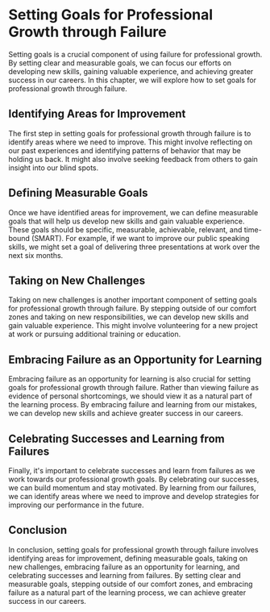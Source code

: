 Setting Goals for Professional Growth through Failure
=========================================================================================================

Setting goals is a crucial component of using failure for professional growth. By setting clear and measurable goals, we can focus our efforts on developing new skills, gaining valuable experience, and achieving greater success in our careers. In this chapter, we will explore how to set goals for professional growth through failure.

Identifying Areas for Improvement
---------------------------------

The first step in setting goals for professional growth through failure is to identify areas where we need to improve. This might involve reflecting on our past experiences and identifying patterns of behavior that may be holding us back. It might also involve seeking feedback from others to gain insight into our blind spots.

Defining Measurable Goals
-------------------------

Once we have identified areas for improvement, we can define measurable goals that will help us develop new skills and gain valuable experience. These goals should be specific, measurable, achievable, relevant, and time-bound (SMART). For example, if we want to improve our public speaking skills, we might set a goal of delivering three presentations at work over the next six months.

Taking on New Challenges
------------------------

Taking on new challenges is another important component of setting goals for professional growth through failure. By stepping outside of our comfort zones and taking on new responsibilities, we can develop new skills and gain valuable experience. This might involve volunteering for a new project at work or pursuing additional training or education.

Embracing Failure as an Opportunity for Learning
------------------------------------------------

Embracing failure as an opportunity for learning is also crucial for setting goals for professional growth through failure. Rather than viewing failure as evidence of personal shortcomings, we should view it as a natural part of the learning process. By embracing failure and learning from our mistakes, we can develop new skills and achieve greater success in our careers.

Celebrating Successes and Learning from Failures
------------------------------------------------

Finally, it's important to celebrate successes and learn from failures as we work towards our professional growth goals. By celebrating our successes, we can build momentum and stay motivated. By learning from our failures, we can identify areas where we need to improve and develop strategies for improving our performance in the future.

Conclusion
----------

In conclusion, setting goals for professional growth through failure involves identifying areas for improvement, defining measurable goals, taking on new challenges, embracing failure as an opportunity for learning, and celebrating successes and learning from failures. By setting clear and measurable goals, stepping outside of our comfort zones, and embracing failure as a natural part of the learning process, we can achieve greater success in our careers.
